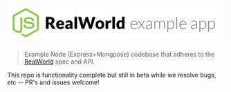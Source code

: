 # ![Node/Express/Mongoose Example App](project-logo.png)

> Example Node (Express+Mongoose) codebase that adheres to the [RealWorld](https://github.com/gothinkster/realworld-example-apps) spec and API.

This repo is functionality complete but still in beta while we resolve bugs, etc -- PR's and issues welcome!
